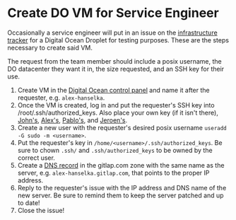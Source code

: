 # Create DO VM for Service Engineer

Occasionally a service engineer will put in an issue on the [infrastructure tracker](https://gitlab.com/gitlab-com/infrastructure/issues) for a Digital Ocean Droplet for testing purposes. These are the steps necessary to create said VM.

The request from the team member should include a posix username, the DO datacenter they want it in, the size requested, and an SSH key for their use.

1. Create VM in the [Digital Ocean control panel](https://cloud.digitalocean.com/droplets) and name it after the requester, e.g. `alex-hanselka`.
1. Once the VM is created, log in and put the requester's SSH key into /root/.ssh/authorized_keys. Also place your own key (if it isn't there), [John's](https://dev.gitlab.org/cookbooks/chef-repo/blob/master/data_bags/users/jjn.json#L4), [Alex's](https://dev.gitlab.org/cookbooks/chef-repo/blob/master/data_bags/users/ahanselka.json#L4), [Pablo's](https://dev.gitlab.org/cookbooks/chef-repo/blob/master/data_bags/users/pcarranza.json#L4), and [Jeroen's](https://dev.gitlab.org/cookbooks/chef-repo/blob/master/data_bags/users/jeroen.json#L4).
1. Create a new user with the requester's desired posix username `useradd -G sudo -m <username>`.
1. Put the requester's key in `/home/<username>/.ssh/authorized_keys`. Be sure to chown `.ssh/` and `.ssh/authorized_keys` to be owned by the correct user.
1. Create a [DNS record](https://console.aws.amazon.com/route53/home?region=eu-central-1#resource-record-sets:Z29MRIL9NUDAU8) in the gitlap.com zone with the same name as the server, e.g. `alex-hanselka.gitlap.com`, that points to the proper IP address.
1. Reply to the requester's issue with the IP address and DNS name of the new server. Be sure to remind them to keep the server patched and up to date!
1. Close the issue!
